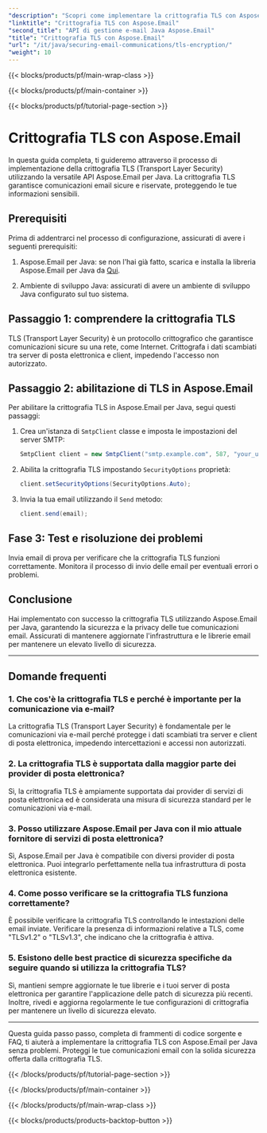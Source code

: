 ```yaml
---
"description": "Scopri come implementare la crittografia TLS con Aspose.Email per Java. Segui la nostra guida dettagliata con codice sorgente e FAQ per comunicazioni email sicure."
"linktitle": "Crittografia TLS con Aspose.Email"
"second_title": "API di gestione e-mail Java Aspose.Email"
"title": "Crittografia TLS con Aspose.Email"
"url": "/it/java/securing-email-communications/tls-encryption/"
"weight": 10
---
```


{{< blocks/products/pf/main-wrap-class >}}

{{< blocks/products/pf/main-container >}}

{{< blocks/products/pf/tutorial-page-section >}}

# Crittografia TLS con Aspose.Email


In questa guida completa, ti guideremo attraverso il processo di implementazione della crittografia TLS (Transport Layer Security) utilizzando la versatile API Aspose.Email per Java. La crittografia TLS garantisce comunicazioni email sicure e riservate, proteggendo le tue informazioni sensibili.

## Prerequisiti

Prima di addentrarci nel processo di configurazione, assicurati di avere i seguenti prerequisiti:

1. Aspose.Email per Java: se non l'hai già fatto, scarica e installa la libreria Aspose.Email per Java da [Qui](https://releases.aspose.com/email/java/).

2. Ambiente di sviluppo Java: assicurati di avere un ambiente di sviluppo Java configurato sul tuo sistema.

## Passaggio 1: comprendere la crittografia TLS

TLS (Transport Layer Security) è un protocollo crittografico che garantisce comunicazioni sicure su una rete, come Internet. Crittografa i dati scambiati tra server di posta elettronica e client, impedendo l'accesso non autorizzato.

## Passaggio 2: abilitazione di TLS in Aspose.Email

Per abilitare la crittografia TLS in Aspose.Email per Java, segui questi passaggi:

1. Crea un'istanza di `SmtpClient` classe e imposta le impostazioni del server SMTP:

   ```java
   SmtpClient client = new SmtpClient("smtp.example.com", 587, "your_username", "your_password");
   ```

2. Abilita la crittografia TLS impostando `SecurityOptions` proprietà:

   ```java
   client.setSecurityOptions(SecurityOptions.Auto);
   ```

3. Invia la tua email utilizzando il `Send` metodo:

   ```java
   client.send(email);
   ```

## Fase 3: Test e risoluzione dei problemi

Invia email di prova per verificare che la crittografia TLS funzioni correttamente. Monitora il processo di invio delle email per eventuali errori o problemi.

## Conclusione

Hai implementato con successo la crittografia TLS utilizzando Aspose.Email per Java, garantendo la sicurezza e la privacy delle tue comunicazioni email. Assicurati di mantenere aggiornate l'infrastruttura e le librerie email per mantenere un elevato livello di sicurezza.

---

## Domande frequenti

### 1. Che cos'è la crittografia TLS e perché è importante per la comunicazione via e-mail?

La crittografia TLS (Transport Layer Security) è fondamentale per le comunicazioni via e-mail perché protegge i dati scambiati tra server e client di posta elettronica, impedendo intercettazioni e accessi non autorizzati.

### 2. La crittografia TLS è supportata dalla maggior parte dei provider di posta elettronica?

Sì, la crittografia TLS è ampiamente supportata dai provider di servizi di posta elettronica ed è considerata una misura di sicurezza standard per le comunicazioni via e-mail.

### 3. Posso utilizzare Aspose.Email per Java con il mio attuale fornitore di servizi di posta elettronica?

Sì, Aspose.Email per Java è compatibile con diversi provider di posta elettronica. Puoi integrarlo perfettamente nella tua infrastruttura di posta elettronica esistente.

### 4. Come posso verificare se la crittografia TLS funziona correttamente?

È possibile verificare la crittografia TLS controllando le intestazioni delle email inviate. Verificare la presenza di informazioni relative a TLS, come "TLSv1.2" o "TLSv1.3", che indicano che la crittografia è attiva.

### 5. Esistono delle best practice di sicurezza specifiche da seguire quando si utilizza la crittografia TLS?

Sì, mantieni sempre aggiornate le tue librerie e i tuoi server di posta elettronica per garantire l'applicazione delle patch di sicurezza più recenti. Inoltre, rivedi e aggiorna regolarmente le tue configurazioni di crittografia per mantenere un livello di sicurezza elevato.

---

Questa guida passo passo, completa di frammenti di codice sorgente e FAQ, ti aiuterà a implementare la crittografia TLS con Aspose.Email per Java senza problemi. Proteggi le tue comunicazioni email con la solida sicurezza offerta dalla crittografia TLS.

{{< /blocks/products/pf/tutorial-page-section >}}

{{< /blocks/products/pf/main-container >}}

{{< /blocks/products/pf/main-wrap-class >}}

{{< blocks/products/products-backtop-button >}}